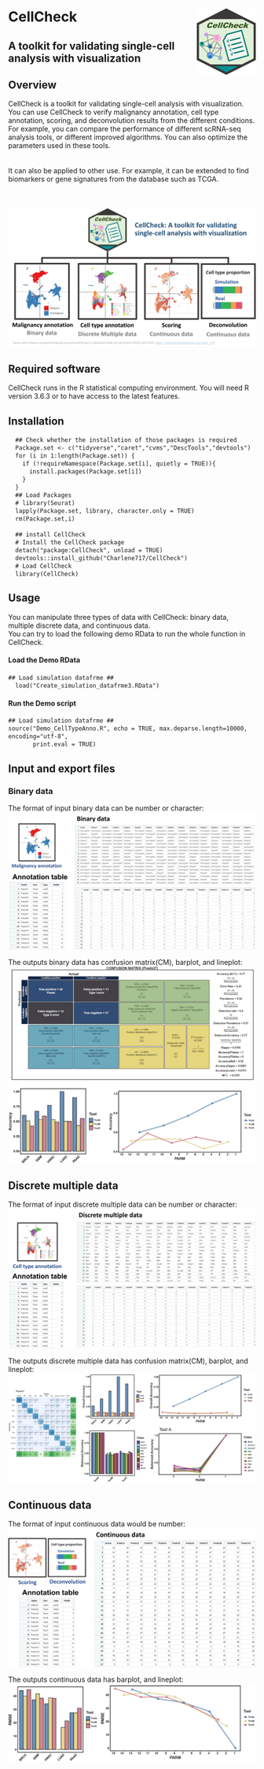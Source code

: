 # CellCheck <img src="Figures/CellCheck2.png" align="right" width="120" />
## A toolkit for validating single-cell analysis with visualization

## Overview
CellCheck is a toolkit for validating single-cell analysis with visualization.
<br> You can use CellCheck to verify malignancy annotation, cell type annotation, scoring, and deconvolution results from the different conditions. For example, you can compare the performance of different scRNA-seq analysis tools, or different improved algorithms. You can also optimize the parameters used in these tools.
<br> 
<br> 
<br> It can also be applied to other use. For example, it can be extended to find biomarkers or gene signatures from the database such as TCGA.
<br> 
<br> 
<br> 
<br> 
<img src="https://github.com/Charlene717/CellCheck/blob/main/Figures/CellCheck_Overview.jpg">

## Required software
CellCheck runs in the R statistical computing environment. You will need R version 3.6.3 or to have access to the latest features.


## Installation

```{r, eval = FALSE}
  ## Check whether the installation of those packages is required 
  Package.set <- c("tidyverse","caret","cvms","DescTools","devtools")
  for (i in 1:length(Package.set)) {
    if (!requireNamespace(Package.set[i], quietly = TRUE)){
      install.packages(Package.set[i])
    }
  }
  ## Load Packages
  # library(Seurat)
  lapply(Package.set, library, character.only = TRUE)
  rm(Package.set,i)

  ## install CellCheck
  # Install the CellCheck package
  detach("package:CellCheck", unload = TRUE)
  devtools::install_github("Charlene717/CellCheck")
  # Load CellCheck
  library(CellCheck)
```

## Usage
You can manipulate three types of data with CellCheck: binary data, multiple discrete data, and continuous data.
<br> You can try to load the following demo RData to run the whole function in CellCheck.
#### Load the Demo RData ####
```{r, eval = FALSE}
## Load simulation datafrme ##
  load("Create_simulation_datafrme3.RData")
```
#### Run the Demo script ####
```{r, eval = FALSE}
## Load simulation datafrme ##
source("Demo_CellTypeAnno.R", echo = TRUE, max.deparse.length=10000, encoding="utf-8",
       print.eval = TRUE) 
```

## Input and export files
### Binary data
The format of input binary data can be number or character:
<img src="https://github.com/Charlene717/CellCheck/blob/main/Figures/Binary_data_Input.jpg">

The outputs binary data has confusion matrix(CM), barplot, and lineplot:
<img src="https://github.com/Charlene717/CellCheck/blob/main/Figures/Binary_data.jpg">

## Discrete multiple data
The format of input discrete multiple data can be number or character:
<img src="https://github.com/Charlene717/CellCheck/blob/main/Figures/Discrete_multiple_data_Input.jpg">

The outputs discrete multiple data has confusion matrix(CM), barplot, and lineplot:
<img src="https://github.com/Charlene717/CellCheck/blob/main/Figures/Discrete_multiple_data.jpg">

## Continuous data
The format of input continuous data would be number:
<img src="https://github.com/Charlene717/CellCheck/blob/main/Figures/Continuous_data_Input.jpg">

The outputs continuous data has barplot, and lineplot:
<img src="https://github.com/Charlene717/CellCheck/blob/main/Figures/Continuous_data.jpg">


